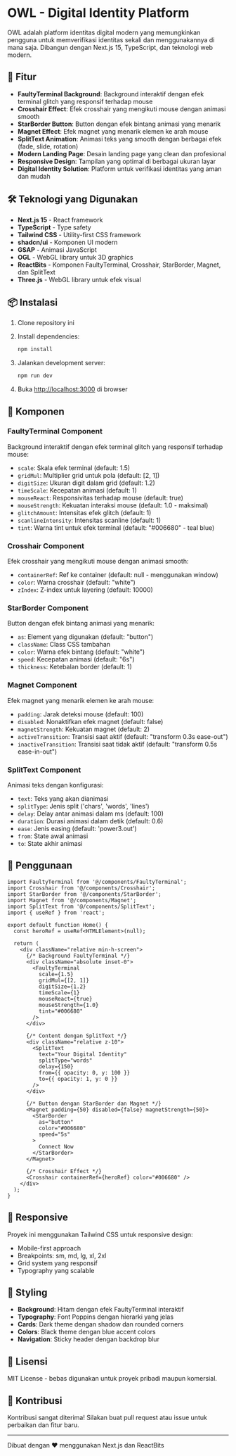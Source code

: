 # OWL - Digital Identity Platform

OWL adalah platform identitas digital modern yang memungkinkan pengguna untuk memverifikasi identitas sekali dan menggunakannya di mana saja. Dibangun dengan Next.js 15, TypeScript, dan teknologi web modern.

## 🚀 Fitur

- **FaultyTerminal Background**: Background interaktif dengan efek terminal glitch yang responsif terhadap mouse
- **Crosshair Effect**: Efek crosshair yang mengikuti mouse dengan animasi smooth
- **StarBorder Button**: Button dengan efek bintang animasi yang menarik
- **Magnet Effect**: Efek magnet yang menarik elemen ke arah mouse
- **SplitText Animation**: Animasi teks yang smooth dengan berbagai efek (fade, slide, rotation)
- **Modern Landing Page**: Desain landing page yang clean dan profesional
- **Responsive Design**: Tampilan yang optimal di berbagai ukuran layar
- **Digital Identity Solution**: Platform untuk verifikasi identitas yang aman dan mudah

## 🛠️ Teknologi yang Digunakan

- **Next.js 15** - React framework
- **TypeScript** - Type safety
- **Tailwind CSS** - Utility-first CSS framework
- **shadcn/ui** - Komponen UI modern
- **GSAP** - Animasi JavaScript
- **OGL** - WebGL library untuk 3D graphics
- **ReactBits** - Komponen FaultyTerminal, Crosshair, StarBorder, Magnet, dan SplitText
- **Three.js** - WebGL library untuk efek visual

## 📦 Instalasi

1. Clone repository ini
2. Install dependencies:
   ```bash
   npm install
   ```

3. Jalankan development server:
   ```bash
   npm run dev
   ```

4. Buka [http://localhost:3000](http://localhost:3000) di browser

## 🎨 Komponen

### FaultyTerminal Component
Background interaktif dengan efek terminal glitch yang responsif terhadap mouse:
- `scale`: Skala efek terminal (default: 1.5)
- `gridMul`: Multiplier grid untuk pola (default: [2, 1])
- `digitSize`: Ukuran digit dalam grid (default: 1.2)
- `timeScale`: Kecepatan animasi (default: 1)
- `mouseReact`: Responsivitas terhadap mouse (default: true)
- `mouseStrength`: Kekuatan interaksi mouse (default: 1.0 - maksimal)
- `glitchAmount`: Intensitas efek glitch (default: 1)
- `scanlineIntensity`: Intensitas scanline (default: 1)
- `tint`: Warna tint untuk efek terminal (default: "#006680" - teal blue)

### Crosshair Component
Efek crosshair yang mengikuti mouse dengan animasi smooth:
- `containerRef`: Ref ke container (default: null - menggunakan window)
- `color`: Warna crosshair (default: "white")
- `zIndex`: Z-index untuk layering (default: 10000)

### StarBorder Component
Button dengan efek bintang animasi yang menarik:
- `as`: Element yang digunakan (default: "button")
- `className`: Class CSS tambahan
- `color`: Warna efek bintang (default: "white")
- `speed`: Kecepatan animasi (default: "6s")
- `thickness`: Ketebalan border (default: 1)

### Magnet Component
Efek magnet yang menarik elemen ke arah mouse:
- `padding`: Jarak deteksi mouse (default: 100)
- `disabled`: Nonaktifkan efek magnet (default: false)
- `magnetStrength`: Kekuatan magnet (default: 2)
- `activeTransition`: Transisi saat aktif (default: "transform 0.3s ease-out")
- `inactiveTransition`: Transisi saat tidak aktif (default: "transform 0.5s ease-in-out")

### SplitText Component
Animasi teks dengan konfigurasi:
- `text`: Teks yang akan dianimasi
- `splitType`: Jenis split ('chars', 'words', 'lines')
- `delay`: Delay antar animasi dalam ms (default: 100)
- `duration`: Durasi animasi dalam detik (default: 0.6)
- `ease`: Jenis easing (default: 'power3.out')
- `from`: State awal animasi
- `to`: State akhir animasi

## 🎯 Penggunaan

```tsx
import FaultyTerminal from '@/components/FaultyTerminal';
import Crosshair from '@/components/Crosshair';
import StarBorder from '@/components/StarBorder';
import Magnet from '@/components/Magnet';
import SplitText from '@/components/SplitText';
import { useRef } from 'react';

export default function Home() {
  const heroRef = useRef<HTMLElement>(null);

  return (
    <div className="relative min-h-screen">
      {/* Background FaultyTerminal */}
      <div className="absolute inset-0">
        <FaultyTerminal
          scale={1.5}
          gridMul={[2, 1]}
          digitSize={1.2}
          timeScale={1}
          mouseReact={true}
          mouseStrength={1.0}
          tint="#006680"
        />
      </div>

      {/* Content dengan SplitText */}
      <div className="relative z-10">
        <SplitText
          text="Your Digital Identity"
          splitType="words"
          delay={150}
          from={{ opacity: 0, y: 100 }}
          to={{ opacity: 1, y: 0 }}
        />
      </div>

      {/* Button dengan StarBorder dan Magnet */}
      <Magnet padding={50} disabled={false} magnetStrength={50}>
        <StarBorder
          as="button"
          color="#006680"
          speed="5s"
        >
          Connect Now
        </StarBorder>
      </Magnet>

      {/* Crosshair Effect */}
      <Crosshair containerRef={heroRef} color="#006680" />
    </div>
  );
}
```

## 📱 Responsive

Proyek ini menggunakan Tailwind CSS untuk responsive design:
- Mobile-first approach
- Breakpoints: sm, md, lg, xl, 2xl
- Grid system yang responsif
- Typography yang scalable

## 🎨 Styling

- **Background**: Hitam dengan efek FaultyTerminal interaktif
- **Typography**: Font Poppins dengan hierarki yang jelas
- **Cards**: Dark theme dengan shadow dan rounded corners
- **Colors**: Black theme dengan blue accent colors
- **Navigation**: Sticky header dengan backdrop blur

## 📄 Lisensi

MIT License - bebas digunakan untuk proyek pribadi maupun komersial.

## 🤝 Kontribusi

Kontribusi sangat diterima! Silakan buat pull request atau issue untuk perbaikan dan fitur baru.

---

Dibuat dengan ❤️ menggunakan Next.js dan ReactBits